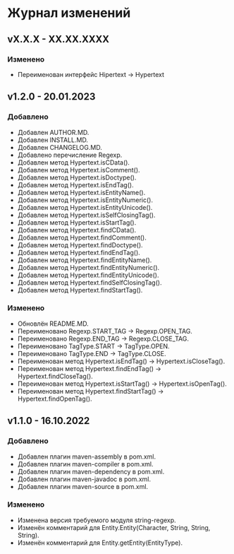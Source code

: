 # Журнал изменений
## vX.X.X - XX.XX.XXXX
### Изменено
* Переименован интерфейс Hipertext -> Hypertext

## v1.2.0 - 20.01.2023
### Добавлено
* Добавлен AUTHOR.MD.
* Добавлен INSTALL.MD.
* Добавлен CHANGELOG.MD.
* Добавлено перечисление Regexp.
* Добавлен метод Hypertext.isCData().
* Добавлен метод Hypertext.isComment().
* Добавлен метод Hypertext.isDoctype().
* Добавлен метод Hypertext.isEndTag().
* Добавлен метод Hypertext.isEntityName().
* Добавлен метод Hypertext.isEntityNumeric().
* Добавлен метод Hypertext.isEntityUnicode().
* Добавлен метод Hypertext.isSelfClosingTag().
* Добавлен метод Hypertext.isStartTag().
* Добавлен метод Hypertext.findCData().
* Добавлен метод Hypertext.findComment().
* Добавлен метод Hypertext.findDoctype().
* Добавлен метод Hypertext.findEndTag().
* Добавлен метод Hypertext.findEntityName().
* Добавлен метод Hypertext.findEntityNumeric().
* Добавлен метод Hypertext.findEntityUnicode().
* Добавлен метод Hypertext.findSelfClosingTag().
* Добавлен метод Hypertext.findStartTag().

### Изменено
* Обновлён README.MD.
* Переименовано Regexp.START_TAG -> Regexp.OPEN_TAG.
* Переименовано Regexp.END_TAG -> Regexp.CLOSE_TAG.
* Переименовано TagType.START -> TagType.OPEN.
* Переименовано TagType.END -> TagType.CLOSE.
* Переименован метод Hypertext.isEndTag() -> Hypertext.isCloseTag().
* Переименован метод Hypertext.findEndTag() -> Hypertext.findCloseTag().
* Переименован метод Hypertext.isStartTag() -> Hypertext.isOpenTag().
* Переименован метод Hypertext.findStartTag() -> Hypertext.findOpenTag().

## v1.1.0 - 16.10.2022
### Добавлено
* Добавлен плагин maven-assembly в pom.xml.
* Добавлен плагин maven-compiler в pom.xml.
* Добавлен плагин maven-dependency в pom.xml.
* Добавлен плагин maven-javadoc в pom.xml.
* Добавлен плагин maven-source в pom.xml.

### Изменено
* Изменена версия требуемого модуля string-regexp.
* Изменён комментарий для Entity.Entity(Character, String, String, String).
* Изменён комментарий для Entity.getEntity(EntityType).
